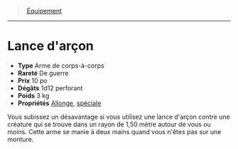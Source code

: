 ﻿---
!EquipmentItem
Type: Arme de corps-à-corps
Price: 10 po
Weight: 3 kg
Rarity: De guerre
Damages: 1d12 perforant
Properties: '[Allonge](hd_weapons_allonge.md), [spéciale](hd_weapons_speciale.md)'
Id: equipment_hd.md#lance-darçon
ParentLink: equipment_hd.md#Équipement
Name: Lance d'arçon
ParentName: Équipement
NameLevel: 1
Attributes: {}
AttributesDictionary: >+
  {}

---
> [Équipement](hd_equipment.md)

---

# Lance d'arçon

- **Type** Arme de corps-à-corps
- **Rareté** De guerre
- **Prix** 10 po
- **Dégâts** 1d12 perforant
- **Poids** 3 kg
- **Propriétés** [Allonge](hd_weapons_allonge.md), [spéciale](hd_weapons_speciale.md)

Vous subissez un désavantage si vous utilisez une lance d'arçon contre une créature qui se trouve dans un rayon de 1,50 mètre autour de vous ou moins. Cette arme se manie à deux mains quand vous n'êtes pas sur une monture.

